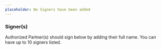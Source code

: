 ```yaml
---
placeholder: No Signers have been added
---
```


### Signer(s)

Authorized Partner(s) should sign below by adding their full name. You can have up to 10 signers listed.

